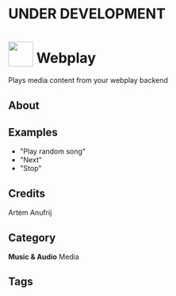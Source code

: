 # UNDER DEVELOPMENT

# <img src="https://raw.githack.com/FortAwesome/Font-Awesome/master/svgs/solid/music.svg" card_color="#3DAEE9" width="50" height="50" style="vertical-align:bottom"/> Webplay
Plays media content from your webplay backend

## About


## Examples
* "Play random song"
* "Next"
* "Stop"

## Credits
Artem Anufrij

## Category
**Music & Audio**
Media

## Tags

